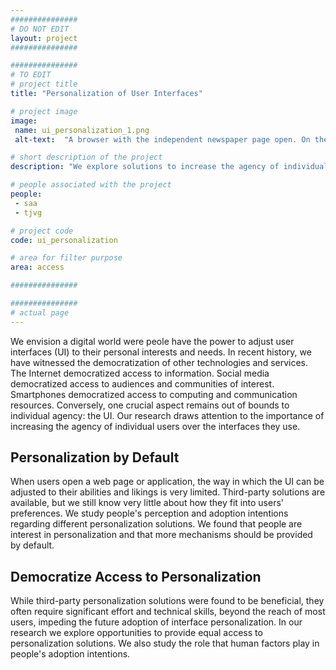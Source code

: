 ```yaml
---
###############
# DO NOT EDIT
layout: project
###############

###############
# TO EDIT
# project title
title: "Personalization of User Interfaces"

# project image
image:
 name: ui_personalization_1.png
 alt-text:  "A browser with the independent newspaper page open. On the right side a window where we can read: change what you wish. It has the options change sizes, change colours, order elements, remove elements and more options."  # provide a short description for the image #a11y

# short description of the project
description: "We explore solutions to increase the agency of individual users over the interfaces they use."

# people associated with the project
people:
 - saa
 - tjvg

# project code
code: ui_personalization

# area for filter purpose
area: access

###############

###############
# actual page
---
```

We envision a digital world were peole have the power to adjust user interfaces (UI) to their personal interests and needs. In recent history, we have witnessed the democratization of other technologies and services. The Internet democratized access to information. Social media democratized access to audiences and communities of interest. Smartphones democratized access to computing and communication resources. Conversely, one crucial aspect remains out of bounds to individual agency: the UI. Our research draws attention to the importance of increasing the agency of individual users over the interfaces they use.

## Personalization by Default

When users open a web page or application, the way in which the UI can be adjusted to their abilities and likings is very limited. Third-party solutions are available, but we still know very little about how they fit into users' preferences. We study people's perception and adoption intentions regarding different personalization solutions. We found that people are interest in personalization and that more mechanisms should be provided by default.

## Democratize Access to Personalization
While third-party personalization solutions were found to be beneficial, they often require significant effort and technical skills, beyond the reach of most users, impeding the future adoption of interface personalization. In our research we explore opportunities to provide equal access to personalization solutions. We also study the role that human factors play in people's adoption intentions. 
